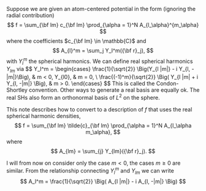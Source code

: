 
Suppose we are given an atom-centered potential in the form (ignoring the radial contribution)
$$
  f = \sum_{\bf lm} c_{\bf lm} \prod_{\alpha = 1}^N A_{l_\alpha}^{m_\alpha}
$$
where the coefficients $c_{\bf lm} \in \mathbb{C}$ and
$$
  A_{l}^m = \sum_j Y_l^m({\bf r}_j),
$$
with $Y_l^m$ the spherical harmonics. We can define real spherical harmonics $Y_{lm}$ via
$$
  Y_l^m =
  \begin{cases}
    \frac{1}{\sqrt{2}} \Big(Y_{l |m|} - i Y_{l, -|m|}\Big), &  m < 0,
    Y_{l0}, & m = 0, \\
    \frac{(-1)^m}{\sqrt{2}} \Big( Y_{l |m| + i Y_{l, -|m|} \Big), & m > 0.
  \end{cases}
$$
This is called the Condon-Shortley convention. Other ways to generate a real basis are equally ok. The real SHs also form an orthonormal basis of $L^2$ on the sphere.

This note describes how to convert to a description of $f$ that uses the real spherical harmonic densities,
$$
  f = \sum_{\bf lm} \tilde{c}_{\bf lm} \prod_{\alpha = 1}^N A_{l_\alpha m_\alpha},
$$
where
$$
  A_{lm} = \sum_{j} Y_{lm}({\bf r}_j).
$$


I will from now on consider only the case $m < 0$, the cases $m \geq 0$ are similar. From the relationship connecting $Y_l^m$ and $Y_{lm}$ we can write
$$
  A_l^m = \frac{1}{\sqrt{2}} \Big( A_{l |m|} - i A_{l, -|m|} \Big)
$$
